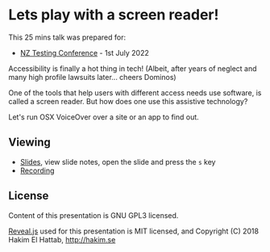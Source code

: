 # Lets play with a screen reader!

This 25 mins talk was prepared for:
- [NZ Testing Conference](https://www.nztestingconf.co.nz/) - 1st July 2022

Accessibility is finally a hot thing in tech! (Albeit, after years of neglect and many high profile lawsuits later... cheers Dominos)

One of the tools that help users with different access needs use software, is called a screen reader. But how does one use this assistive technology?

Let's run OSX VoiceOver over a site or an app to find out.

## Viewing

- [Slides](https://praesongprasit.github.io/talk_screenreader-tester-intro/), view slide notes, open the slide and press the `s` key
- [Recording](https://www.youtube.com/watch?v=sSk27PNHr5A)

## License

Content of this presentation is GNU GPL3 licensed.

[Reveal.js](https://github.com/hakimel/reveal.js) used for this presentation is MIT licensed, and Copyright (C) 2018 Hakim El Hattab, http://hakim.se
